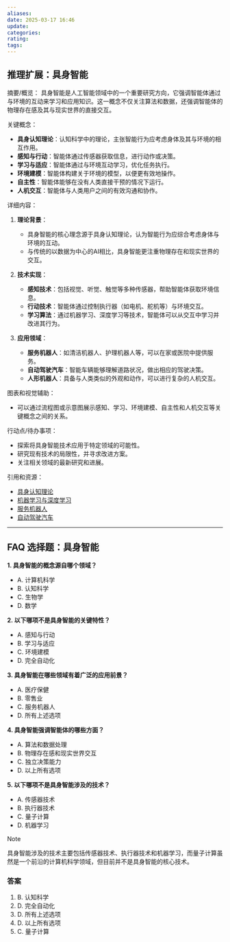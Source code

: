 ```yaml
---
aliases: 
date: 2025-03-17 16:46
update: 
categories: 
rating: 
tags:
---
```

## 推理扩展：具身智能

摘要/概览：
具身智能是人工智能领域中的一个重要研究方向，它强调智能体通过与环境的互动来学习和应用知识。这一概念不仅关注算法和数据，还强调智能体的物理存在感及其与现实世界的直接交互。

关键概念：
- **具身认知理论**：认知科学中的理论，主张智能行为应考虑身体及其与环境的相互作用。
- **感知与行动**：智能体通过传感器获取信息，进行动作或决策。
- **学习与适应**：智能体通过与环境互动学习，优化任务执行。
- **环境建模**：智能体构建关于环境的模型，以便更有效地操作。
- **自主性**：智能体能够在没有人类直接干预的情况下运行。
- **人机交互**：智能体与人类用户之间的有效沟通和协作。

详细内容：
1. **理论背景**：
   - 具身智能的核心理念源于具身认知理论，认为智能行为应综合考虑身体与环境的互动。
   - 与传统的以数据为中心的AI相比，具身智能更注重物理存在和现实世界的交互。

2. **技术实现**：
   - **感知技术**：包括视觉、听觉、触觉等多种传感器，帮助智能体获取环境信息。
   - **行动技术**：智能体通过控制执行器（如电机、舵机等）与环境交互。
   - **学习算法**：通过机器学习、深度学习等技术，智能体可以从交互中学习并改进其行为。

3. **应用领域**：
   - **服务机器人**：如清洁机器人、护理机器人等，可以在家或医院中提供服务。
   - **自动驾驶汽车**：智能车辆能够理解道路状况，做出相应的驾驶决策。
   - **人形机器人**：具备与人类类似的外观和动作，可以进行复杂的人机交互。

图表和视觉辅助：
- 可以通过流程图或示意图展示感知、学习、环境建模、自主性和人机交互等关键概念之间的关系。

行动点/待办事项：
- 探索将具身智能技术应用于特定领域的可能性。
- 研究现有技术的局限性，并寻求改进方案。
- 关注相关领域的最新研究和进展。

引用和资源：
- [具身认知理论](https://en.wikipedia.org/wiki/Embodied_cognition)
- [机器学习与深度学习](https://en.wikipedia.org/wiki/Machine_learning)
- [服务机器人](https://en.wikipedia.org/wiki/Service_robots)
- [自动驾驶汽车](https://en.wikipedia.org/wiki/Autonomous_automobile)

---


## FAQ 选择题：具身智能

**1. 具身智能的概念源自哪个领域？**
   - A. 计算机科学
   - B. 认知科学
   - C. 生物学
   - D. 数学

**2. 以下哪项不是具身智能的关键特性？**
   - A. 感知与行动
   - B. 学习与适应
   - C. 环境建模
   - D. 完全自动化

**3. 具身智能在哪些领域有着广泛的应用前景？**
   - A. 医疗保健
   - B. 零售业
   - C. 服务机器人
   - D. 所有上述选项

**4. 具身智能强调智能体的哪些方面？**
   - A. 算法和数据处理
   - B. 物理存在感和现实世界交互
   - C. 独立决策能力
   - D. 以上所有选项

**5. 以下哪项不是具身智能涉及的技术？**
   - A. 传感器技术
   - B. 执行器技术
   - C. 量子计算
   - D. 机器学习

> [!NOTE]
> 具身智能涉及的技术主要包括传感器技术、执行器技术和机器学习，而量子计算虽然是一个前沿的计算机科学领域，但目前并不是具身智能的核心技术。

### 答案
1. B. 认知科学
2. D. 完全自动化
3. D. 所有上述选项
4. D. 以上所有选项
5. C. 量子计算

